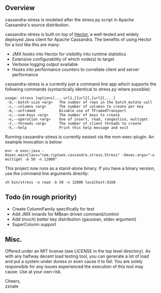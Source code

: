 Overview
---------
cassandra-stress is modeled after the stress.py script in Apache Cassandra's source distribution.

cassandra-stress is built on top of [Hector](http://github.com/rantav/hector), a well-tested and widely deployed Java client for Apache Cassandra. The benefits of using Hector for a tool like this are many:

+  JMX hooks into Hector for visibility into runtime statistics
+  Extensive configurability of which node(s) to target
+  Verbose logging output available
+  Hooks into performance counters to correllate client and server performance

cassandra-stress is a currently just a command line app which supports the following commands (syntactically identical to stress.py where possible):

	usage: stress [options]... url1,[[url2],[url3],...]
	 -b,--batch-size <arg>   The number of rows in the batch_mutate call
	 -c,--columns <arg>      The number of columsn to create per key
	 -m,--unframed           Disable use of TFramedTransport
	 -n,--num-keys <arg>     The number of keys to create
	 -o,--operation <arg>    One of insert, read, rangeslice, multiget
	 -t,--threads <arg>      The number of client threads to create
	 -h,--help               Print this help message and exit

Running cassandra-stress is currently easiest via the mvn-exec-plugin. An example invocation is below:

`mvn -e exec:java -Dexec.mainClass="com.riptano.cassandra.stress.Stress" -Dexec.args="-o multiget -b 50 -n 12000"`

This project now runs as a stand-alone binary. If you have a binary version, use the command line arguments directly:  

`sh bin/stress -o read -b 50 -n 12000 localhost:9160`  


Todo (in rough priority)
------------------------
+  Create ColumnFamily specifically for test
+  Add JMX innards for MBean driven command/control
+  Add (much) better key distribution (gaussian, stdev argument)
+  SuperColumn support


Misc.
------
Offered under an MIT license (see LICENSE in the top level directory). As with any halfway decent load testing tool, you can generate a lot of load and put a system under duress or even cause it to fail. You are solely responsible for any issues experienced the execution of this tool may cause. Use at your own risk.

Cheers,   
zznate 
